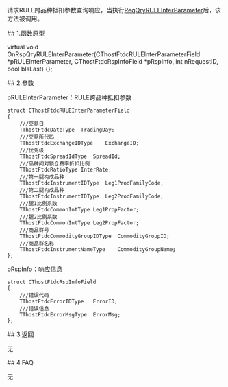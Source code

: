 <p>请求RULE跨品种抵扣参数查询响应，当执行<a href="../../CTHOSTFTDCTRADERSPI/REQQRYRULEINTERPARAMETER/">ReqQryRULEInterParameter</a>后，该方法被调用。</p>
<span class="anchor" id="83d158ec-ddc5-426d-9f3f-8cf9f5880357"></span>
## 1.函数原型
<p>virtual void OnRspQryRULEInterParameter(CThostFtdcRULEInterParameterField *pRULEInterParameter, CThostFtdcRspInfoField *pRspInfo, int nRequestID, bool bIsLast) {};</p>
<span class="anchor" id="ec32042e-a2a8-4383-87ed-f2f79926cd53"></span>
## 2.参数
<p>pRULEInterParameter：RULE跨品种抵扣参数</p>
<pre><code>struct CThostFtdcRULEInterParameterField
{
    ///交易日
    TThostFtdcDateType  TradingDay;
    ///交易所代码
    TThostFtdcExchangeIDType    ExchangeID;
    ///优先级
    TThostFtdcSpreadIdType  SpreadId;
    ///品种间对锁仓费率折扣比例
    TThostFtdcRatioType InterRate;
    ///第一腿构成品种
    TThostFtdcInstrumentIDType  Leg1ProdFamilyCode;
    ///第二腿构成品种
    TThostFtdcInstrumentIDType  Leg2ProdFamilyCode;
    ///腿1比例系数
    TThostFtdcCommonIntType Leg1PropFactor;
    ///腿2比例系数
    TThostFtdcCommonIntType Leg2PropFactor;
    ///商品群号
    TThostFtdcCommodityGroupIDType  CommodityGroupID;
    ///商品群名称
    TThostFtdcInstrumentNameType    CommodityGroupName;
};
</code></pre>
<p>pRspInfo：响应信息</p>
<pre><code>struct CThostFtdcRspInfoField
{
    ///错误代码
    TThostFtdcErrorIDType   ErrorID;
    ///错误信息
    TThostFtdcErrorMsgType  ErrorMsg;
};
</code></pre>
<span class="anchor" id="6ce17b9a-a9ef-44b2-93a2-fc582be76ee1"></span>
## 3.返回
<p>无</p>
<span class="anchor" id="bff1925f-a610-4faa-9c82-a382bbb5a562"></span>
## 4.FAQ
<p>无</p>
